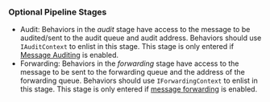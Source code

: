 ### Optional Pipeline Stages

* Audit: Behaviors in the _audit_ stage have access to the message to be audited/sent to the audit queue and audit address. Behaviors should use `IAuditContext` to enlist in this stage. This stage is only entered if [Message Auditing](/nservicebus/operations/auditing.md) is enabled.
* Forwarding: Behaviors in the _forwarding_ stage have access to the message to be sent to the forwarding queue and the address of the forwarding queue. Behaviors should use `IForwardingContext` to enlist in this stage. This stage is only entered if [message forwarding](/nservicebus/messaging/forwarding.md) is enabled.
